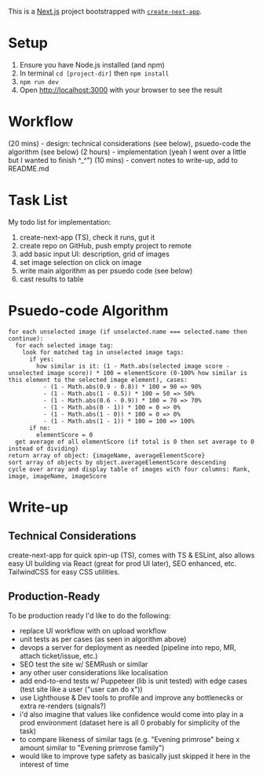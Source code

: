 This is a [Next.js](https://nextjs.org/) project bootstrapped with [`create-next-app`](https://github.com/vercel/next.js/tree/canary/packages/create-next-app).

# Setup
1. Ensure you have Node.js installed (and npm)
2. In terminal `cd [project-dir]` then `npm install`
3. `npm run dev`
4. Open [http://localhost:3000](http://localhost:3000) with your browser to see the result

# Workflow
(20 mins) - design: technical considerations (see below), psuedo-code the algorithm (see below)
(2 hours) - implementation (yeah I went over a little but I wanted to finish ^_^")
(10 mins) - convert notes to write-up, add to README.md

# Task List
My todo list for implementation:
1. create-next-app (TS), check it runs, gut it
2. create repo on GitHub, push empty project to remote
3. add basic input UI: description, grid of images
4. set image selection on click on image
5. write main algorithm as per psuedo code (see below)
6. cast results to table

# Psuedo-code Algorithm
```
for each unselected image (if unselected.name === selected.name then continue):
  for each selected image tag:
    look for matched tag in unselected image tags:
      if yes:
        how similar is it: (1 - Math.abs(selected image score - unselected image score)) * 100 = elementScore (0-100% how similar is this element to the selected image element), cases:
          - (1 - Math.abs(0.9 - 0.8)) * 100 = 90 => 90%
          - (1 - Math.abs(1 - 0.5)) * 100 = 50 => 50%
          - (1 - Math.abs(0.6 - 0.9)) * 100 = 70 => 70%
          - (1 - Math.abs(0 - 1)) * 100 = 0 => 0%
          - (1 - Math.abs(1 - 0)) * 100 = 0 => 0%
          - (1 - Math.abs(1 - 1)) * 100 = 100 => 100%
      if no:
        elementScore = 0
  get average of all elementScore (if total is 0 then set average to 0 instead of dividing)
return array of object: {imageName, averageElementScore}
sort array of objects by object.averageElementScore descending
cycle over array and display table of images with four columns: Rank, image, imageName, imageScore
```

# Write-up
## Technical Considerations
create-next-app for quick spin-up (TS), comes with TS & ESLint, also allows easy UI building via React (great for prod UI later), SEO enhanced, etc.
TailwindCSS for easy CSS utilities.
## Production-Ready
To be production ready I'd like to do the following:
- replace UI workflow with on upload workflow
- unit tests as per cases (as seen in algorithm above)
- devops a server for deployment as needed (pipeline into repo, MR, attach ticket/issue, etc.)
- SEO test the site w/ SEMRush or similar
- any other user considerations like localisation
- add end-to-end tests w/ Puppeteer (lib is unit tested) with edge cases (test site like a user ("user can do x"))
- use Lighthouse & Dev tools to profile and improve any bottlenecks or extra re-renders (signals?)
- i'd also imagine that values like confidence would come into play in a prod environment (dataset here is all 0 probably for simplicity of the task)
- to compare likeness of similar tags (e.g. "Evening primrose" being x amount similar to "Evening primrose family")
- would like to improve type safety as basically just skipped it here in the interest of time
